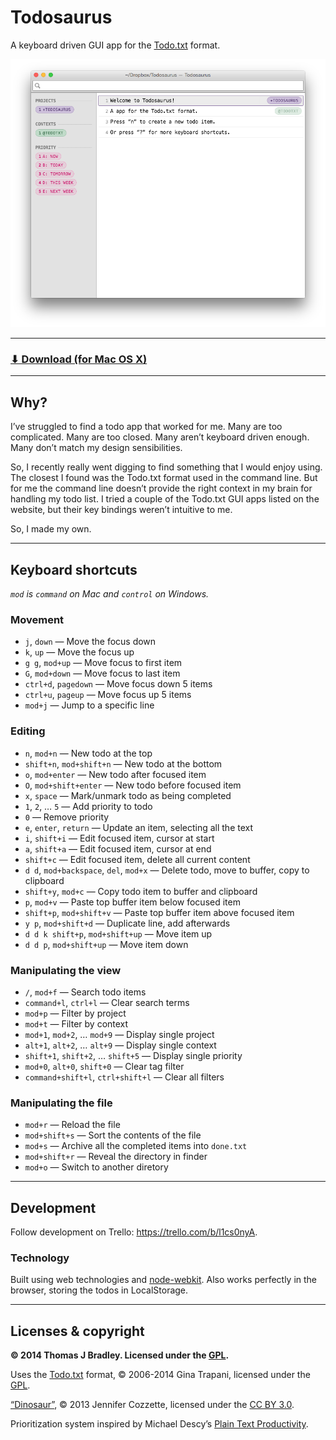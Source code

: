 # Todosaurus

A keyboard driven GUI app for the [Todo.txt](http://todotxt.com/) format.

![](todosaurus-screenshot.png)

---

### [⬇ Download (for Mac OS X)](https://github.com/thomasjbradley/todosaurus/releases/download/v1.0.3/Todosaurus-v1.0.3.zip)

---

## Why?

I’ve struggled to find a todo app that worked for me. Many are too complicated. Many are too closed. Many aren’t keyboard driven enough. Many don’t match my design sensibilities.

So, I recently really went digging to find something that I would enjoy using. The closest I found was the Todo.txt format used in the command line. But for me the command line doesn’t provide the right context in my brain for handling my todo list. I tried a couple of the Todo.txt GUI apps listed on the website, but their key bindings weren’t intuitive to me.

So, I made my own.

---

## Keyboard shortcuts

*`mod` is `command` on Mac and `control` on Windows.*

### Movement

- `j`, `down` — Move the focus down
- `k`, `up` — Move the focus up
- `g g`, `mod+up` — Move focus to first item
- `G`, `mod+down` — Move focus to last item
- `ctrl+d`, `pagedown` — Move focus down 5 items
- `ctrl+u`, `pageup` — Move focus up 5 items
- `mod+j` — Jump to a specific line

### Editing

- `n`, `mod+n` — New todo at the top
- `shift+n`, `mod+shift+n` — New todo at the bottom
- `o`, `mod+enter` — New todo after focused item
- `O`, `mod+shift+enter` — New todo before focused item
- `x`, `space` — Mark/unmark todo as being completed
- `1`, `2`, … `5` — Add priority to todo
- `0` — Remove priority
- `e`, `enter`, `return` — Update an item, selecting all the text
- `i`, `shift+i` — Edit focused item, cursor at start
- `a`, `shift+a` — Edit focused item, cursor at end
- `shift+c` — Edit focused item, delete all current content
- `d d`, `mod+backspace`, `del`, `mod+x` — Delete todo, move to buffer, copy to clipboard
- `shift+y`, `mod+c` — Copy todo item to buffer and clipboard
- `p`, `mod+v` — Paste top buffer item below focused item
- `shift+p`, `mod+shift+v` — Paste top buffer item above focused item
- `y p`, `mod+shift+d` — Duplicate line, add afterwards
- `d d k shift+p`, `mod+shift+up` — Move item up
- `d d p`, `mod+shift+up` — Move item down

### Manipulating the view

- `/`, `mod+f` — Search todo items
- `command+l`, `ctrl+l` — Clear search terms
- `mod+p` — Filter by project
- `mod+t` — Filter by context
- `mod+1`, `mod+2`, … `mod+9` — Display single project
- `alt+1`, `alt+2`, … `alt+9` — Display single context
- `shift+1`, `shift+2`, … `shift+5` — Display single priority
- `mod+0`, `alt+0`, `shift+0` — Clear tag filter
- `command+shift+l`, `ctrl+shift+l` — Clear all filters

### Manipulating the file

- `mod+r` — Reload the file
- `mod+shift+s` — Sort the contents of the file
- `mod+s` — Archive all the completed items into `done.txt`
- `mod+shift+r` — Reveal the directory in finder
- `mod+o` — Switch to another diretory

---

## Development

Follow development on Trello: <https://trello.com/b/l1cs0nyA>.

### Technology

Built using web technologies and [node-webkit](https://github.com/rogerwang/node-webkit/).
Also works perfectly in the browser, storing the todos in LocalStorage.

---

## Licenses & copyright

**© 2014 Thomas J Bradley. Licensed under the [GPL](LICENSE).**

Uses the [Todo.txt](http://todotxt.com/) format, © 2006-2014 Gina Trapani, licensed under the [GPL](http://www.gnu.org/copyleft/gpl.html).

[“Dinosaur”](http://thenounproject.com/term/dinosaur/13786/), © 2013 Jennifer Cozzette, licensed under the [CC BY 3.0](http://creativecommons.org/licenses/by/3.0/us/).

Prioritization system inspired by Michael Descy’s [Plain Text Productivity](http://plaintext-productivity.net/1-03-how-i-organize-my-todo-txt-file.html).
